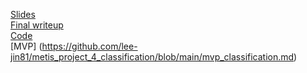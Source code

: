 [Slides]() <br>
[Final writeup]() <br>
[Code]() <br>
[MVP] (https://github.com/lee-jin81/metis_project_4_classification/blob/main/mvp_classification.md)
